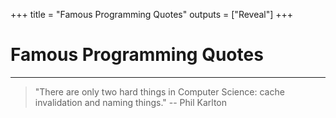 +++
title = "Famous Programming Quotes"
outputs = ["Reveal"]
+++

# Famous Programming Quotes

---

> "There are only two hard things in Computer Science: cache invalidation and naming things." -- Phil Karlton